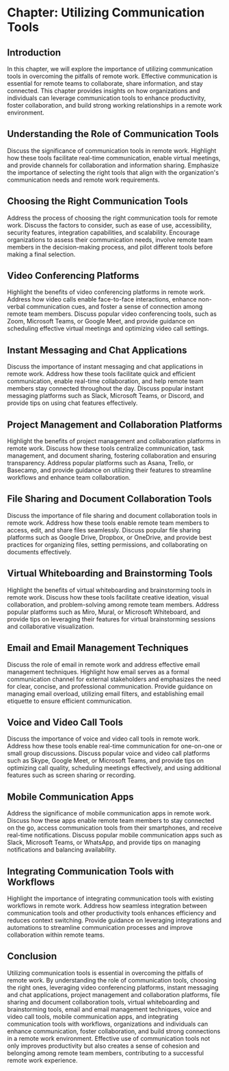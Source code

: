 Chapter: Utilizing Communication Tools
======================================

Introduction
------------

In this chapter, we will explore the importance of utilizing communication tools in overcoming the pitfalls of remote work. Effective communication is essential for remote teams to collaborate, share information, and stay connected. This chapter provides insights on how organizations and individuals can leverage communication tools to enhance productivity, foster collaboration, and build strong working relationships in a remote work environment.

Understanding the Role of Communication Tools
---------------------------------------------

Discuss the significance of communication tools in remote work. Highlight how these tools facilitate real-time communication, enable virtual meetings, and provide channels for collaboration and information sharing. Emphasize the importance of selecting the right tools that align with the organization's communication needs and remote work requirements.

Choosing the Right Communication Tools
--------------------------------------

Address the process of choosing the right communication tools for remote work. Discuss the factors to consider, such as ease of use, accessibility, security features, integration capabilities, and scalability. Encourage organizations to assess their communication needs, involve remote team members in the decision-making process, and pilot different tools before making a final selection.

Video Conferencing Platforms
----------------------------

Highlight the benefits of video conferencing platforms in remote work. Address how video calls enable face-to-face interactions, enhance non-verbal communication cues, and foster a sense of connection among remote team members. Discuss popular video conferencing tools, such as Zoom, Microsoft Teams, or Google Meet, and provide guidance on scheduling effective virtual meetings and optimizing video call settings.

Instant Messaging and Chat Applications
---------------------------------------

Discuss the importance of instant messaging and chat applications in remote work. Address how these tools facilitate quick and efficient communication, enable real-time collaboration, and help remote team members stay connected throughout the day. Discuss popular instant messaging platforms such as Slack, Microsoft Teams, or Discord, and provide tips on using chat features effectively.

Project Management and Collaboration Platforms
----------------------------------------------

Highlight the benefits of project management and collaboration platforms in remote work. Discuss how these tools centralize communication, task management, and document sharing, fostering collaboration and ensuring transparency. Address popular platforms such as Asana, Trello, or Basecamp, and provide guidance on utilizing their features to streamline workflows and enhance team collaboration.

File Sharing and Document Collaboration Tools
---------------------------------------------

Discuss the importance of file sharing and document collaboration tools in remote work. Address how these tools enable remote team members to access, edit, and share files seamlessly. Discuss popular file sharing platforms such as Google Drive, Dropbox, or OneDrive, and provide best practices for organizing files, setting permissions, and collaborating on documents effectively.

Virtual Whiteboarding and Brainstorming Tools
---------------------------------------------

Highlight the benefits of virtual whiteboarding and brainstorming tools in remote work. Discuss how these tools facilitate creative ideation, visual collaboration, and problem-solving among remote team members. Address popular platforms such as Miro, Mural, or Microsoft Whiteboard, and provide tips on leveraging their features for virtual brainstorming sessions and collaborative visualization.

Email and Email Management Techniques
-------------------------------------

Discuss the role of email in remote work and address effective email management techniques. Highlight how email serves as a formal communication channel for external stakeholders and emphasizes the need for clear, concise, and professional communication. Provide guidance on managing email overload, utilizing email filters, and establishing email etiquette to ensure efficient communication.

Voice and Video Call Tools
--------------------------

Discuss the importance of voice and video call tools in remote work. Address how these tools enable real-time communication for one-on-one or small group discussions. Discuss popular voice and video call platforms such as Skype, Google Meet, or Microsoft Teams, and provide tips on optimizing call quality, scheduling meetings effectively, and using additional features such as screen sharing or recording.

Mobile Communication Apps
-------------------------

Address the significance of mobile communication apps in remote work. Discuss how these apps enable remote team members to stay connected on the go, access communication tools from their smartphones, and receive real-time notifications. Discuss popular mobile communication apps such as Slack, Microsoft Teams, or WhatsApp, and provide tips on managing notifications and balancing availability.

Integrating Communication Tools with Workflows
----------------------------------------------

Highlight the importance of integrating communication tools with existing workflows in remote work. Address how seamless integration between communication tools and other productivity tools enhances efficiency and reduces context switching. Provide guidance on leveraging integrations and automations to streamline communication processes and improve collaboration within remote teams.

Conclusion
----------

Utilizing communication tools is essential in overcoming the pitfalls of remote work. By understanding the role of communication tools, choosing the right ones, leveraging video conferencing platforms, instant messaging and chat applications, project management and collaboration platforms, file sharing and document collaboration tools, virtual whiteboarding and brainstorming tools, email and email management techniques, voice and video call tools, mobile communication apps, and integrating communication tools with workflows, organizations and individuals can enhance communication, foster collaboration, and build strong connections in a remote work environment. Effective use of communication tools not only improves productivity but also creates a sense of cohesion and belonging among remote team members, contributing to a successful remote work experience.
